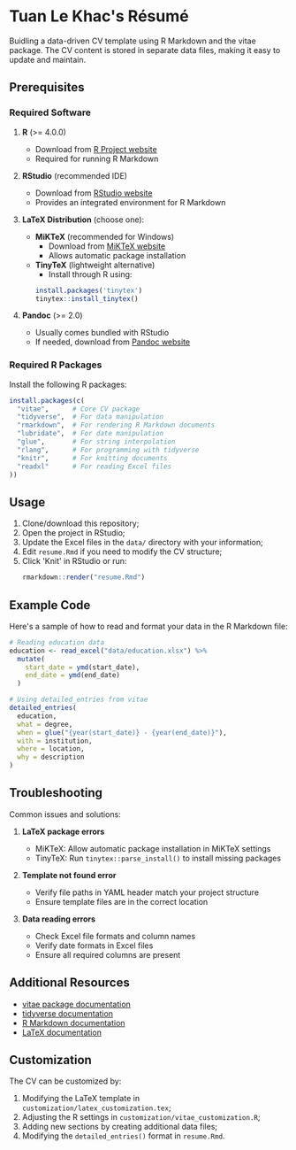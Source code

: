 # Tuan Le Khac's Résumé

Buidling a data-driven CV template using R Markdown and the vitae package. 
The CV content is stored in separate data files, making it easy to update and maintain.

## Prerequisites

### Required Software

1. **R** (>= 4.0.0)
   - Download from [R Project website](https://www.r-project.org/)
   - Required for running R Markdown

2. **RStudio** (recommended IDE)
   - Download from [RStudio website](https://posit.co/download/rstudio-desktop/)
   - Provides an integrated environment for R Markdown

3. **LaTeX Distribution** (choose one):
   - **MiKTeX** (recommended for Windows)
     - Download from [MiKTeX website](https://miktex.org/download)
     - Allows automatic package installation
   - **TinyTeX** (lightweight alternative)
     - Install through R using:
     ```r
     install.packages('tinytex')
     tinytex::install_tinytex()
     ```

4. **Pandoc** (>= 2.0)
   - Usually comes bundled with RStudio
   - If needed, download from [Pandoc website](https://pandoc.org/installing.html)

### Required R Packages

Install the following R packages:

```r
install.packages(c(
  "vitae",      # Core CV package
  "tidyverse",  # For data manipulation
  "rmarkdown",  # For rendering R Markdown documents
  "lubridate",  # For date manipulation
  "glue",       # For string interpolation
  "rlang",      # For programming with tidyverse
  "knitr",      # For knitting documents
  "readxl"      # For reading Excel files
))
```

## Usage

1. Clone/download this repository;
2. Open the project in RStudio;
3. Update the Excel files in the `data/` directory with your information;
4. Edit `resume.Rmd` if you need to modify the CV structure;
5. Click 'Knit' in RStudio or run:
   ```r
   rmarkdown::render("resume.Rmd")
   ```

## Example Code

Here's a sample of how to read and format your data in the R Markdown file:

```r
# Reading education data
education <- read_excel("data/education.xlsx") %>%
  mutate(
    start_date = ymd(start_date),
    end_date = ymd(end_date)
  )

# Using detailed_entries from vitae
detailed_entries(
  education,
  what = degree,
  when = glue("{year(start_date)} - {year(end_date)}"),
  with = institution,
  where = location,
  why = description
)
```

## Troubleshooting

Common issues and solutions:

1. **LaTeX package errors**
   - MiKTeX: Allow automatic package installation in MiKTeX settings
   - TinyTeX: Run `tinytex::parse_install()` to install missing packages

2. **Template not found error**
   - Verify file paths in YAML header match your project structure
   - Ensure template files are in the correct location

3. **Data reading errors**
   - Check Excel file formats and column names
   - Verify date formats in Excel files
   - Ensure all required columns are present

## Additional Resources

- [vitae package documentation](https://pkg.mitchelloharawild.com/vitae/)
- [tidyverse documentation](https://www.tidyverse.org/)
- [R Markdown documentation](https://rmarkdown.rstudio.com/)
- [LaTeX documentation](https://www.latex-project.org/help/documentation/)

## Customization

The CV can be customized by:
1. Modifying the LaTeX template in `customization/latex_customization.tex`;
2. Adjusting the R settings in `customization/vitae_customization.R`;
3. Adding new sections by creating additional data files;
4. Modifying the `detailed_entries()` format in `resume.Rmd`.
